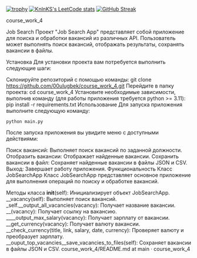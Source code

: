 [![trophy](https://github-profile-trophy.vercel.app/?username=ryo-ma)](https://github.com/ryo-ma/github-profile-trophy)
[![KnlnKS's LeetCode stats](https://leetcode-stats-six.vercel.app/api?username=KnlnKS)](https://github.com/00ulugbek00/leetcode-stats)
[![GitHub Streak](https://github-readme-streak-stats.herokuapp.com/?00ulugbek00r=DenverCoder1)](https://git.io/streak-stats)

course_work_4

Job Searсh
Проект "Job Search App" представляет собой приложение для поиска и обработки вакансий из различных API. Пользователь может выполнять поиск вакансий, отображать результаты, сохранять вакансии в файлы.

Установка
Для установки проекта вам потребуется выполнить следующие шаги:

Склонируйте репозиторий с помощью команды:
   git clone https://github.com/00ulugbek/course_work_4.git
Перейдите в папку проекта:
    cd course_work_4
Установите необходимые зависимости, выполнив команду (для работы приложения требуется python >= 3.11):
    pip install -r requirements.txt
Использование
Для запуска приложения выполните следующую команду:

    python main.py
После запуска приложения вы увидите меню с доступными действиями:

Поиск вакансий: Выполняет поиск вакансий по заданной должности.
Отобразить вакансии: Отображает найденные вакансии.
Сохранить вакансии в файл: Сохраняет найденные вакансии в файлы JSON и CSV.
Выход: Завершает работу приложения.
Функциональность
Класс JobSearchApp
Класс JobSearchApp представляет основное приложение для выполнения операций по поиску и обработке вакансий.

Методы класса
__init__(self): Инициализирует объект JobSearchApp.
__vacancy(self): Выполняет поиск вакансий.
_self.__output_all_vacancies(vacancy): Получает название вакансии.
__(vacancy): Получает ссылку на вакансию.
____output_max_salary(vacancy): Получает зарплату от вакансии.
__get_currency(vacancy): Получает валюту вакансии.
__check_currency(title, link, salary, date, currency): Проверяет валюту и преобразует зарплату.
__ouput_top_vacancies__save_vacancies_to_files(self): Сохраняет вакансии в файлы JSON и CSV. 
course_work_4/README.md at main · course_work_4
